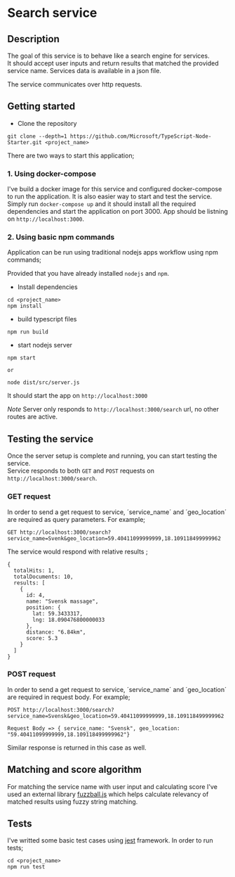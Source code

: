 # Search service

## Description
The goal of this service is to behave like a search engine for services. <br>
It should accept user inputs and return results that matched the provided service name. Services data is available in a json file.<br>

The service communicates over http requests.

## Getting started
- Clone the repository
```
git clone --depth=1 https://github.com/Microsoft/TypeScript-Node-Starter.git <project_name>
```

There are two ways to start this application;
### 1. Using docker-compose
I've build a docker image for this service and configured docker-compose to run the application.
It is also easier way to start and test the service. Simply run `docker-compose up` and it should install all the required dependencies and start the application on port 3000. App should be listning on `http://localhost:3000`.

### 2. Using basic npm commands
Application can be run using traditional nodejs apps workflow using npm commands;

Provided that you have already installed `nodejs` and `npm`.
- Install dependencies
```
cd <project_name>
npm install
```
- build typescript files
```
npm run build
```
- start nodejs server
```
npm start

or 

node dist/src/server.js
```

It should start the app on `http://localhost:3000`


*Note* Server only responds to `http://localhost:3000/search` url, no other routes are active.


## Testing the service
Once the server setup is complete and running, you can start testing the service.<br>
Service responds to both `GET` and `POST` requests on `http://localhost:3000/search`.

### GET request
In order to send a get request to service, ´service_name´ and ´geo_location´ are required as query parameters.
For example;
````
GET http://localhost:3000/search?service_name=Svenk&geo_location=59.40411099999999,18.109118499999962
````
The service would respond with relative results ;

````
{
  totalHits: 1,
  totalDocuments: 10,
  results: [
    {
      id: 4,
      name: "Svensk massage",
      position: {
        lat: 59.3433317,
        lng: 18.090476800000033
      },
      distance: "6.84km",
      score: 5.3
    }
  ]
}
````
### POST request
In order to send a get request to service, ´service_name´ and ´geo_location´ are required in request body.
For example;
````
POST http://localhost:3000/search?service_name=Svensk&geo_location=59.40411099999999,18.109118499999962

Request Body => { service_name: "Svensk", geo_location: "59.40411099999999,18.109118499999962"}
````
Similar response is returned in this case as well.

## Matching and score algorithm
For matching the service name with user input and calculating score I've used an external library [fuzzball.js](https://www.npmjs.com/package/fuzzball) which helps calculate relevancy of matched results using fuzzy string matching.

## Tests
I've writted some basic test cases using [jest](https://jestjs.io/) framework. In order to run tests;
```
cd <project_name>
npm run test
```


